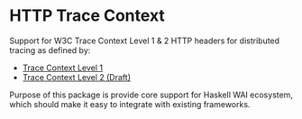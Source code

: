 # HTTP Trace Context

Support for W3C Trace Context Level 1 & 2 HTTP headers for distributed tracing
as defined by:

*   [Trace Context Level 1](https://www.w3.org/TR/trace-context-1/)
*   [Trace Context Level 2 (Draft)](https://w3c.github.io/trace-context/)

Purpose of this package is provide core support for Haskell WAI ecosystem,
which should make it easy to integrate with existing frameworks.
